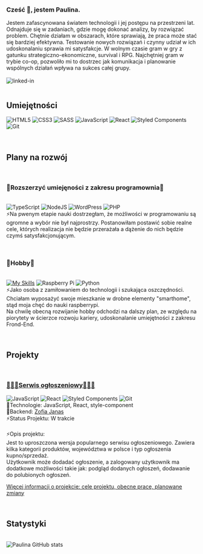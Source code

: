 ### Cześć 👋, jestem Paulina. 
Jestem zafascynowana światem technologii i jej postępu na przestrzeni lat.
Odnajduje się w zadaniach, gdzie mogę dokonać analizy, by rozwiązać problem. Chętnie działam w obszarach, które sprawiają, że praca może stać się bardziej efektywna. Testowanie nowych rozwiązań i czynny udział w ich udoskonalaniu sprawia mi satysfakcje.
W wolnym czasie gram w gry z gatunku strategiczno-ekonomiczne, survival i RPG. Najchętniej gram w trybie co-op, pozwoliło mi to dostrzec jak komunikacja i planowanie wspólnych działań wpływa na sukces całej grupy.
<br>
<br>[<img align="left" alt="linked-in" src="https://img.shields.io/badge/linkedin-%230077B5.svg?&style=for-the-badge&logo=linkedin&logoColor=white" />](https://www.linkedin.com/in/paulina-golenia26/)

</br><h2>Umiejętności</h2>
<span>![HTML5](https://img.shields.io/badge/html5-%23E34F26.svg?style=for-the-badge&logo=html5&logoColor=white)</span>
<span>![CSS3](https://img.shields.io/badge/css3-%231572B6.svg?style=for-the-badge&logo=css3&logoColor=white)</span>
<span>![SASS](https://img.shields.io/badge/SASS-hotpink.svg?style=for-the-badge&logo=SASS&logoColor=white)</span>
<span>![JavaScript](https://img.shields.io/badge/javascript-%23323330.svg?style=for-the-badge&logo=javascript&logoColor=%23F7DF1E)</span>
<span>![React](https://img.shields.io/badge/react-%2320232a.svg?style=for-the-badge&logo=react&logoColor=%2361DAFB)</span>
<span>![Styled Components](https://img.shields.io/badge/styled--components-DB7093?style=for-the-badge&logo=styled-components&logoColor=white)</span>
<span>![Git](https://img.shields.io/badge/git-%23F05033.svg?style=for-the-badge&logo=git&logoColor=white)</span>




</br><h2>Plany na rozwój</h2>
<br><h3>🌱Rozszerzyć umiejęności z zakresu programownia🌱</h3>
<br>
<span>![TypeScript](https://img.shields.io/badge/typescript-%23007ACC.svg?style=for-the-badge&logo=typescript&logoColor=white)</span>
<span>![NodeJS](https://img.shields.io/badge/node.js-6DA55F?style=for-the-badge&logo=node.js&logoColor=white)</span>
<span>![WordPress](https://img.shields.io/badge/WordPress-%23117AC9.svg?style=for-the-badge&logo=WordPress&logoColor=white)</span>
<span>![PHP](https://img.shields.io/badge/php-%23777BB4.svg?style=for-the-badge&logo=php&logoColor=white)</span>
<br>⚡Na pwenym etapie nauki dostrzegłam, że możliwości w programowaniu są ogromne a wybór nie był najprostrzy. Postanowiłam postawić sobie realne cele, których realizacja nie będzie przerażała a dążenie do nich będzie czymś satysfakcjonującym. 
<br> 

<br><h3>🌱Hobby🌱</h3>
<br>
[![My Skills](https://skillicons.dev/icons?i=raspberrypi,py)](https://skillicons.dev)
<span>![Raspberry Pi](https://img.shields.io/badge/-RaspberryPi-C51A4A?style=for-the-badge&logo=Raspberry-Pi)</span>
<span>![Python](https://img.shields.io/badge/python-3670A0?style=for-the-badge&logo=python&logoColor=ffdd54)</span>
<br>⚡Jako osoba z zamiłowaniem do technologii i szukająca oszczędności. Chciałam wyposażyć swoje mieszkanie w drobne elementy "smarthome", stąd moja chęć do nauki raspberrypi. 
<br> Na chwilę obecną rozwijanie hobby odchodzi na dalszy plan, ze względu na piorytety w ścierzce rozwoju kariery, udoskonalanie umiejętności z zakresu Frond-End. 

</br><h2>Projekty</h2>

<br><h3>[🔭🔭🔭Serwis ogłoszeniowy🔭🔭🔭](https://github.com/Paullina26/Serwis_ogloszeniowy)</h3>
<span>![JavaScript](https://img.shields.io/badge/javascript-%23323330.svg?style=for-the-badge&logo=javascript&logoColor=%23F7DF1E)</span>
<span>![React](https://img.shields.io/badge/react-%2320232a.svg?style=for-the-badge&logo=react&logoColor=%2361DAFB)</span>
<span>![Styled Components](https://img.shields.io/badge/styled--components-DB7093?style=for-the-badge&logo=styled-components&logoColor=white)</span>
<span>![Git](https://img.shields.io/badge/git-%23F05033.svg?style=for-the-badge&logo=git&logoColor=white)</span>
<br>🌱Technologie: JavaScript, React, style-component 
<br>👯Backend: [Zofia Janas](https://github.com/zoska91)
<br>⚡Status Projektu: W trakcie 
<br>
<br>⚡Opis projektu: 
<br> Jest to uproszczona wersja popularnego serwisu ogłoszeniowego. Zawiera kilka kategorii produktów, województwa w polsce i typ ogłoszenia kupno/sprzedaż. 
<br> Użytkownik może dodadać ogłoszenie, a zalogowany użytkownik ma dodatkowe możliwości takie jak: podgląd dodanych ogłoszeń, dodawanie do polubionych ogłoszeń.
<br><p>[Więcej informacji o projekcie: cele projektu, obecne prace, planowane zmiany ](https://github.com/Paullina26/Serwis_ogloszeniowy)</p>


</br><h2>Statystyki</h2>
<br>
![Paulina GitHub stats](https://github-readme-stats.vercel.app/api?username=Paullina26&show_icons=true&theme=transparent)






<!--
[![My Skills](https://skillicons.dev/icons?i=ts,nodejs,wordpress,php)](https://skillicons.dev)
| HTML | CSS | SASS | JavaScript | React | Style-Component | Git |
<br>
[![My Skills](https://skillicons.dev/icons?i=html,css,sass,js,react,styledcomponents,git)](https://skillicons.dev)
<br>[![Top Langs](https://github-readme-stats.vercel.app/api/top-langs/?username=Paullina26&layout=compact)](https://github.com/anuraghazra/github-readme-stats)

[![Harlok's wakatime stats](https://github-readme-stats.vercel.app/api/wakatime?username=Paullina26)](https://github.com/anuraghazra/github-readme-stats)
</br><h2>Projekty</h2>
<br><h3>Serwis ogłoszeniowy</h3>
<br>Status Projektu: W trakcie 
<br>Technologie: JavaScript, React, style-component [![My Skills](https://skillicons.dev/icons?i=html,js,react,styledcomponents,git)](https://skillicons.dev)
<br>Cele projektu: 
-Obsługa użytkowników. 
-Dodawanie, filtrowanie ogłoszeń. 
-Komunikacja z bazą danych.
<br>Opis projektu: 
Jest to uproszczona wersja popularnego serwisu ogłoszeniowego. 
<br><h3>Karty Star Wars</h3>

<br>  *Obsługa użytkowników. 
<br>  Użytkownik zalogowany, może przeglądać dodane przez siebie ogłoszenia i dodawać do polubionych. 
<br>  *Dodawanie, filtrowanie i wyświetlanie ogłoszeń.
<br>  Ogłoszenia są pobierane z bazy danych i wyświetlane na stronie głównej. 
<br>  *Komunikacja z bazą danych.
<br>  Aktualizacja ogłoszeń w bazie danych, pobieranie ogłoszeń z bazy danych i ich filtrowanie. 
<br>  Operacje na tablicach 
<br>🌱Projekt pozwolił mi na przeciwiczenie umiejętności:
<br>  Operacji na tablicach map, filter, scalanie tablic, tworzenie nowych tablic by nie zmieniać bazowej tablicy. 
<br>  Zarządzanie stanem komponentu 
<br>  Zapytania do bazy danych, ich prawidłowa 
EN
I am fascinated by the world of technology and its progress over the years. I excel in tasks where I can analyze and solve problems. I enjoy working in areas that make work more efficient. Testing new solutions and actively participating in their improvement gives me satisfaction. In my free time, I play strategic-economic, survival, and RPG games. I prefer playing in co-op mode, as it has allowed me to see how communication and planning of joint actions impact the success of the whole group.


Here are some ideas to get you started:

- 🔭 I’m currently working on ...
- 🌱 I’m currently learning ...
- 👯 I’m looking to collaborate on ...
- 🤔 I’m looking for help with ...
- 💬 Ask me about ...
- 📫 How to reach me: ...
- 😄 Pronouns: ...
- ⚡ Fun fact: ...
-->

